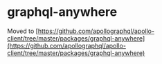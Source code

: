 # graphql-anywhere

Moved to [https://github.com/apollographql/apollo-client/tree/master/packages/graphql-anywhere](https://github.com/apollographql/apollo-client/tree/master/packages/graphql-anywhere)
